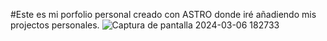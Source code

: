 #Este es mi porfolio personal creado con ASTRO donde iré añadiendo mis projectos personales.
![Captura de pantalla 2024-03-06 182733](https://github.com/larolpt/Astro_Portfolio/assets/134374305/de906ee7-bea4-44f7-a1fe-d708f7122734)
